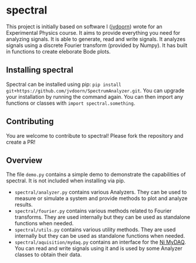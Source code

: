 # spectral

This project is initially based on software I ([jvdoorn](https://github.com/jvdoorn)) wrote for an Experimental Physics course. It aims to provide everything you need for analyzing signals. It is able to generate, read and write signals. It analyzes signals using a discrete Fourier transform (provided by Numpy). It has built in functions to create eleborate Bode plots.

## Installing spectral
Spectral can be installed using pip: `pip install git+https://github.com/jvdoorn/SpectrumAnalyzer.git`. You can upgrade your installation by running the command again. You can then import any functions or classes with `import spectral.something`. 

## Contributing
You are welcome to contribute to spectral! Please fork the repository and create a PR!

## Overview
The file `demo.py` contains a simple demo to demonstrate the capabilities of spectral. It is not included when installing via pip.

* `spectral/analyzer.py` contains various Analyzers. They can be used to measure or simulate a system and provide methods to plot and analyze results.
* `spectral/fourier.py` contains various methods related to Fourier transforms. They are used internally but they can be used as standalone functions when needed.
* `spectral/utils.py` contains various utility methods. They are used internally but they can be used as standalone functions when needed.
* `spectral/aquisition/mydaq.py` contains an interface for the [Ni MyDAQ](http://ni.com/mydaq). You can read and write signals using it and is used by some Analyzer classes to obtain their data.
